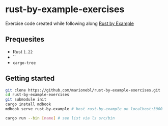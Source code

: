 # rust-by-example-exercises

Exercise code created while following along [Rust by Example](https://rustbyexample.com/)

## Prequesites

* Rust `1.22`
* ``
* `cargo-tree`

## Getting started

```sh
git clone https://github.com/marionebl/rust-by-example-exercises.git
cd rust-by-example-exercises
git submodule init
cargo install mdbook
mdbook serve rust-by-example # host rust-by-example on localhost:3000

cargo run --bin [name] # see list via ls src/bin
```